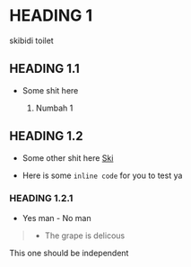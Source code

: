 # HEADING 1

skibidi toilet

## HEADING 1.1

- Some shit here

    1. Numbah 1

 ## HEADING 1.2

- Some other shit here [Ski](bidi)

- Here is some ` inline code ` for you to test ya

### HEADING 1.2.1   

- Yes man - No man

> - The grape is delicous

This one should be independent

